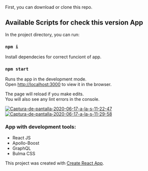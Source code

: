 First, you can download or clone this repo.

## Available Scripts for check this version App

In the project directory, you can run:

### `npm i`

Install dependecies for correct funciont of app.

### `npm start`

Runs the app in the development mode.<br />
Open [http://localhost:3000](http://localhost:3000) to view it in the browser.

The page will reload if you make edits.<br />
You will also see any lint errors in the console.

<a href="https://ibb.co/JqpLt6d"><img src="https://i.ibb.co/9h4XgKv/Captura-de-pantalla-2020-06-17-a-la-s-11-22-47.png" alt="Captura-de-pantalla-2020-06-17-a-la-s-11-22-47" border="0" /></a>
<a href="https://ibb.co/T29FyVh"><img src="https://i.ibb.co/jfn1tc4/Captura-de-pantalla-2020-06-17-a-la-s-11-29-58.png" alt="Captura-de-pantalla-2020-06-17-a-la-s-11-29-58" border="0"></a>

### App with development tools:

- React JS
- Apollo-Boost
- GraphQL
- Bulma CSS

This project was created with [Create React App](https://github.com/facebook/create-react-app).
